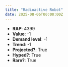 ```yaml
---
title: "Radioactive Robot"
date: 2025-08-06T00:00:00Z
---
```

- **RAP**: 4399
- **Value**: -1
- **Demand level**: -1
- **Trend**: -1
- **Projected?**: True
- **Hyped?**: True
- **Rare?**: True
